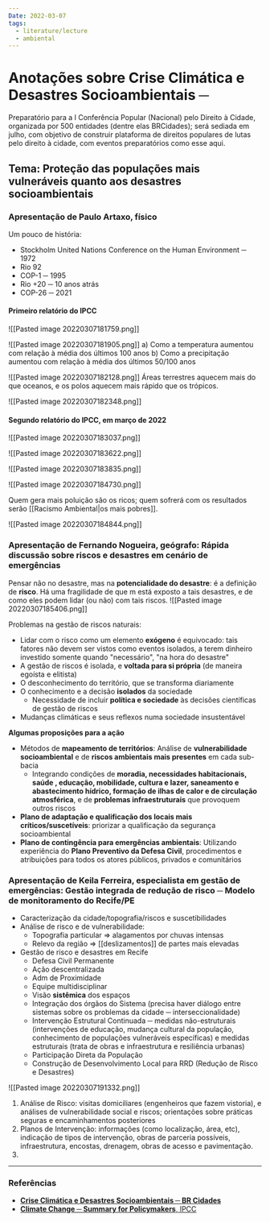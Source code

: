 ```yaml
---
Date: 2022-03-07
tags:
  - literature/lecture
  - ambiental
---
```

# Anotações sobre Crise Climática e Desastres Socioambientais  ─ 
Preparatório para a I Conferência Popular (Nacional) pelo Direito à Cidade, organizada por 500 entidades (dentre elas BRCidades); será sediada em julho, com objetivo de construir plataforma de direitos populares de lutas pelo direito à cidade, com eventos preparatórios como esse aqui. 

## Tema: Proteção das populações mais vulneráveis quanto aos desastres socioambientais 
### Apresentação de Paulo Artaxo, físico
Um pouco de história: 
* Stockholm United Nations Conference on the Human Environment ─ 1972
* Rio 92 
* COP-1 ─ 1995
* Rio +20 ─ 10 anos atrás
* COP-26  ─ 2021

#### Primeiro relatório do IPCC
![[Pasted image 20220307181759.png]]

![[Pasted image 20220307181905.png]]
a) Como a temperatura aumentou com relação à média dos últimos 100 anos
b) Como a precipitação aumentou com relação à média dos últimos 50/100 anos

![[Pasted image 20220307182128.png]]
Áreas terrestres aquecem mais do que oceanos, e os polos aquecem mais rápido que os trópicos.

![[Pasted image 20220307182348.png]]

#### Segundo relatório do IPCC, em março de 2022
![[Pasted image 20220307183037.png]]

![[Pasted image 20220307183622.png]]

![[Pasted image 20220307183835.png]]

![[Pasted image 20220307184730.png]]

Quem gera mais poluição são os ricos; quem sofrerá com os resultados serão [[Racismo Ambiental|os mais pobres]]. 

![[Pasted image 20220307184844.png]]


### Apresentação de Fernando Nogueira, geógrafo: Rápida discussão sobre riscos e desastres em cenário de emergências
Pensar não no desastre, mas na **potencialidade do desastre**: é a definição de **risco**. Há uma fragilidade de que m está exposto a tais desastres, e de como eles podem lidar (ou não) com tais riscos.
![[Pasted image 20220307185406.png]]

Problemas na gestão de riscos naturais:
* Lidar com o risco como um elemento **exógeno** é equivocado: tais fatores não devem ser vistos como eventos isolados, a terem dinheiro investido somente quando "necessário", "na hora do desastre"
* A gestão de riscos é isolada, e **voltada para si própria** (de maneira egoísta e elitista)
* O desconhecimento do território, que se transforma diariamente
* O conhecimento e a decisão **isolados** da sociedade
	* Necessidade de incluir **política e sociedade** às decisões científicas de gestão de riscos
* Mudanças climáticas e seus reflexos numa sociedade insustentável

**Algumas proposições para a ação**
* Métodos de **mapeamento de territórios**: Análise de **vulnerabilidade socioambiental** e de **riscos ambientais mais presentes** em cada sub-bacia
	* Integrando condições de **moradia, necessidades habitacionais, saúde , educação, mobilidade, cultura e lazer, saneamento e abastecimento hídrico, formação de ilhas de calor e de circulação atmosférica**, e de **problemas infraestruturais** que provoquem outros riscos
* **Plano de adaptação e qualificação dos locais mais críticos/suscetíveis**: priorizar a qualificação da segurança socioambiental
* **Plano de contingência para emergências ambientais**: Utilizando experiência do **Plano Preventivo da Defesa Civil**, procedimentos e atribuições para todos os atores públicos, privados e comunitários

### Apresentação de Keila Ferreira, especialista em gestão de emergências: Gestão integrada de redução de risco ─ Modelo de monitoramento do Recife/PE
* Caracterização da cidade/topografia/riscos e suscetibilidades
* Análise de risco e de vulnerabilidade: 
	* Topografia particular => alagamentos por chuvas intensas
	* Relevo da região => [[deslizamentos]] de partes mais elevadas
* Gestão de risco e desastres em Recife
	* Defesa Civil Permanente
	* Ação descentralizada
	* Adm de Proximidade
	* Equipe multidisciplinar
	* Visão **sistêmica** dos espaços
	* Integração dos órgãos do Sistema (precisa haver diálogo entre sistemas sobre os problemas da cidade ─ interseccionalidade)
	* Intervenção Estrutural Continuada ─ medidas não-estruturais (intervenções de educação, mudança cultural da população, conhecimento de populações vulneráveis específicas) e medidas estruturais (trata de obras e infraestrutura e resiliência urbanas)
	* Participação Direta da População
	* Construção de Desenvolvimento Local para RRD (Redução de Risco e Desastres)

![[Pasted image 20220307191332.png]]

1. Análise de Risco: visitas domiciliares (engenheiros que fazem vistoria), e análises de vulnerabilidade social e riscos; orientações sobre práticas seguras e encaminhamentos posteriores
2. Planos de Intervenção: informações (como localização, área, etc), indicação de tipos de intervenção, obras de parceria possíveis, infraestrutura, encostas, drenagem, obras de acesso e pavimentação.
3. 


---
### Referências
- [**Crise Climática e Desastres Socioambientais ─ BR Cidades**](https://www.youtube.com/watch?v=5ddA20PURao)
- [**Climate Change ─ Summary for Policymakers**, IPCC](https://report.ipcc.ch/ar6wg2/pdf/IPCC_AR6_WGII_SummaryForPolicymakers.pdf)